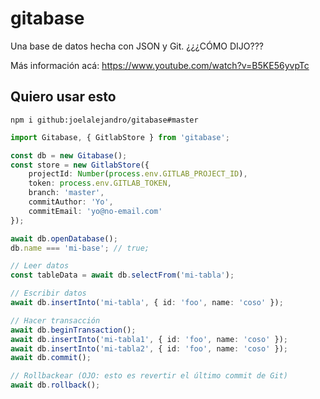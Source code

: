 # gitabase

Una base de datos hecha con JSON y Git. ¿¿¿CÓMO DIJO???

Más información acá:
https://www.youtube.com/watch?v=B5KE56yvpTc

## Quiero usar esto

```
npm i github:joelalejandro/gitabase#master
```

```ts
import Gitabase, { GitlabStore } from 'gitabase';

const db = new Gitabase();
const store = new GitlabStore({
    projectId: Number(process.env.GITLAB_PROJECT_ID),
    token: process.env.GITLAB_TOKEN,
    branch: 'master',
    commitAuthor: 'Yo',
    commitEmail: 'yo@no-email.com'
});

await db.openDatabase();
db.name === 'mi-base'; // true;

// Leer datos
const tableData = await db.selectFrom('mi-tabla');

// Escribir datos
await db.insertInto('mi-tabla', { id: 'foo', name: 'coso' });

// Hacer transacción
await db.beginTransaction();
await db.insertInto('mi-tabla1', { id: 'foo', name: 'coso' });
await db.insertInto('mi-tabla2', { id: 'foo', name: 'coso' });
await db.commit();

// Rollbackear (OJO: esto es revertir el último commit de Git)
await db.rollback();
```